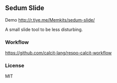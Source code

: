 
Sedum Slide
----

Demo http://r.tiye.me/Memkits/sedum-slide/

A small slide tool to be less disturbing.

### Workflow

https://github.com/calcit-lang/respo-calcit-workflow

### License

MIT
